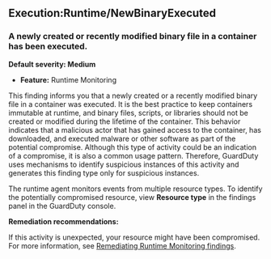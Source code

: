 Execution:Runtime/NewBinaryExecuted
-----------------------------------


### A newly created or recently modified binary file in a container has been executed.


**Default severity: Medium**


 * **Feature:** Runtime Monitoring

This finding informs you that a newly created or a recently modified binary file in a container was executed. It is the best practice to keep containers immutable at runtime, and binary files, scripts, or libraries should not be created or modified during the lifetime of the container. This behavior indicates that a malicious actor that has gained access to the container, has downloaded, and executed malware or other software as part of the potential compromise. Although this type of activity could be an indication of a compromise, it is also a common usage pattern. Therefore, GuardDuty uses mechanisms to identify suspicious instances of this activity and generates this finding type only for suspicious instances.


The runtime agent monitors events from multiple resource types. To identify the potentially compromised resource, view **Resource type** in the findings panel in the GuardDuty console.


**Remediation recommendations:**


If this activity is unexpected, your resource might have been compromised. For more information, see [Remediating Runtime Monitoring findings](https://docs.aws.amazon.com/guardduty/latest/ug/guardduty-remediate-runtime-monitoring.html).

